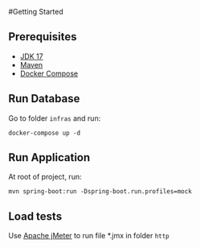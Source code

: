 
#Getting Started

## Prerequisites
* [JDK 17](https://www.oracle.com/java/technologies/downloads/)
* [Maven](https://maven.apache.org/download.cgi)
* [Docker Compose](https://docs.docker.com/compose/install/)

## Run Database
Go to folder `infras` and run:
```
docker-compose up -d
```

## Run Application
At root of project, run:
```
mvn spring-boot:run -Dspring-boot.run.profiles=mock
```

## Load tests
Use [Apache jMeter](https://jmeter.apache.org/download_jmeter.cgi) to run file *.jmx in folder `http`